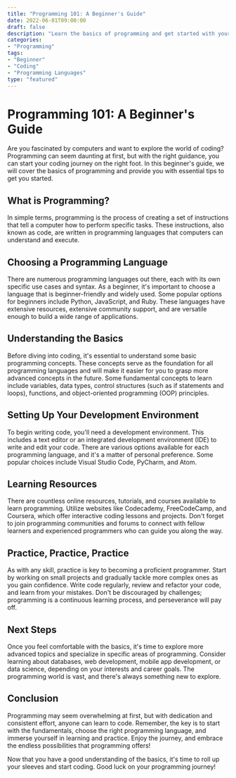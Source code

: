 ```yaml
---
title: "Programming 101: A Beginner's Guide"
date: 2022-06-01T09:00:00
draft: false
description: "Learn the basics of programming and get started with your coding journey."
categories:
- "Programming"
tags:
- "Beginner"
- "Coding"
- "Programming Languages"
type: "featured"
---
```


# Programming 101: A Beginner's Guide

Are you fascinated by computers and want to explore the world of coding? Programming can seem daunting at first, but with the right guidance, you can start your coding journey on the right foot. In this beginner's guide, we will cover the basics of programming and provide you with essential tips to get you started.

## What is Programming?

In simple terms, programming is the process of creating a set of instructions that tell a computer how to perform specific tasks. These instructions, also known as code, are written in programming languages that computers can understand and execute.

## Choosing a Programming Language

There are numerous programming languages out there, each with its own specific use cases and syntax. As a beginner, it's important to choose a language that is beginner-friendly and widely used. Some popular options for beginners include Python, JavaScript, and Ruby. These languages have extensive resources, extensive community support, and are versatile enough to build a wide range of applications.

## Understanding the Basics

Before diving into coding, it's essential to understand some basic programming concepts. These concepts serve as the foundation for all programming languages and will make it easier for you to grasp more advanced concepts in the future. Some fundamental concepts to learn include variables, data types, control structures (such as if statements and loops), functions, and object-oriented programming (OOP) principles.

## Setting Up Your Development Environment

To begin writing code, you'll need a development environment. This includes a text editor or an integrated development environment (IDE) to write and edit your code. There are various options available for each programming language, and it's a matter of personal preference. Some popular choices include Visual Studio Code, PyCharm, and Atom.

## Learning Resources

There are countless online resources, tutorials, and courses available to learn programming. Utilize websites like Codecademy, FreeCodeCamp, and Coursera, which offer interactive coding lessons and projects. Don't forget to join programming communities and forums to connect with fellow learners and experienced programmers who can guide you along the way.

## Practice, Practice, Practice

As with any skill, practice is key to becoming a proficient programmer. Start by working on small projects and gradually tackle more complex ones as you gain confidence. Write code regularly, review and refactor your code, and learn from your mistakes. Don't be discouraged by challenges; programming is a continuous learning process, and perseverance will pay off.

## Next Steps

Once you feel comfortable with the basics, it's time to explore more advanced topics and specialize in specific areas of programming. Consider learning about databases, web development, mobile app development, or data science, depending on your interests and career goals. The programming world is vast, and there's always something new to explore.

## Conclusion

Programming may seem overwhelming at first, but with dedication and consistent effort, anyone can learn to code. Remember, the key is to start with the fundamentals, choose the right programming language, and immerse yourself in learning and practice. Enjoy the journey, and embrace the endless possibilities that programming offers!

Now that you have a good understanding of the basics, it's time to roll up your sleeves and start coding. Good luck on your programming journey!
